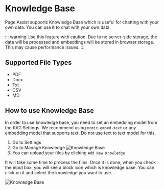 # Knowledge Base

Page Assist supports Knowledge Base which is useful for chatting with your own data. You can use it to chat with your own data.

::: warning
Use this feature with caution. Due to no server-side storage, the data will be processed and embeddings will be stored in browser storage. This may cause performance issues.
:::

## Supported File Types

- PDF
- Docx
- Txt
- CSV
- MD

## How to use Knowledge Base  

In order to use knowledge base, you need to set an embedding model from the RAG Settings. We recommend using `nomic-embed-text` or any embedding model that supports text. Do not use text to text model for this. 

1. Go to Settings
2. Go to Manage Knowledge
![Knowledge Base](https://pub-35424b4473484be483c0afa08c69e7da.r2.dev/Screenshot%202025-02-19%20210054.png)
3. You can upload your files by clicking `Add New Knowledge`

It will take some time to process the files. Once it is done, when you check the input box, you will see a block icon which is knowledge base. You can click on it and select the knowledge you want to use.

![Knowledge Base](https://pub-35424b4473484be483c0afa08c69e7da.r2.dev/Screenshot%202025-02-19%20210300.png)
